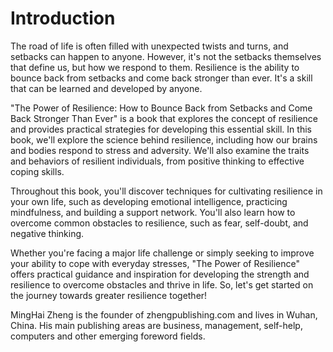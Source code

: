 # Introduction

The road of life is often filled with unexpected twists and turns, and setbacks can happen to anyone. However, it's not the setbacks themselves that define us, but how we respond to them. Resilience is the ability to bounce back from setbacks and come back stronger than ever. It's a skill that can be learned and developed by anyone.

"The Power of Resilience: How to Bounce Back from Setbacks and Come Back Stronger Than Ever" is a book that explores the concept of resilience and provides practical strategies for developing this essential skill. In this book, we'll explore the science behind resilience, including how our brains and bodies respond to stress and adversity. We'll also examine the traits and behaviors of resilient individuals, from positive thinking to effective coping skills.

Throughout this book, you'll discover techniques for cultivating resilience in your own life, such as developing emotional intelligence, practicing mindfulness, and building a support network. You'll also learn how to overcome common obstacles to resilience, such as fear, self-doubt, and negative thinking.

Whether you're facing a major life challenge or simply seeking to improve your ability to cope with everyday stresses, "The Power of Resilience" offers practical guidance and inspiration for developing the strength and resilience to overcome obstacles and thrive in life. So, let's get started on the journey towards greater resilience together!

MingHai Zheng is the founder of zhengpublishing.com and lives in Wuhan, China. His main publishing areas are business, management, self-help, computers and other emerging foreword fields.
